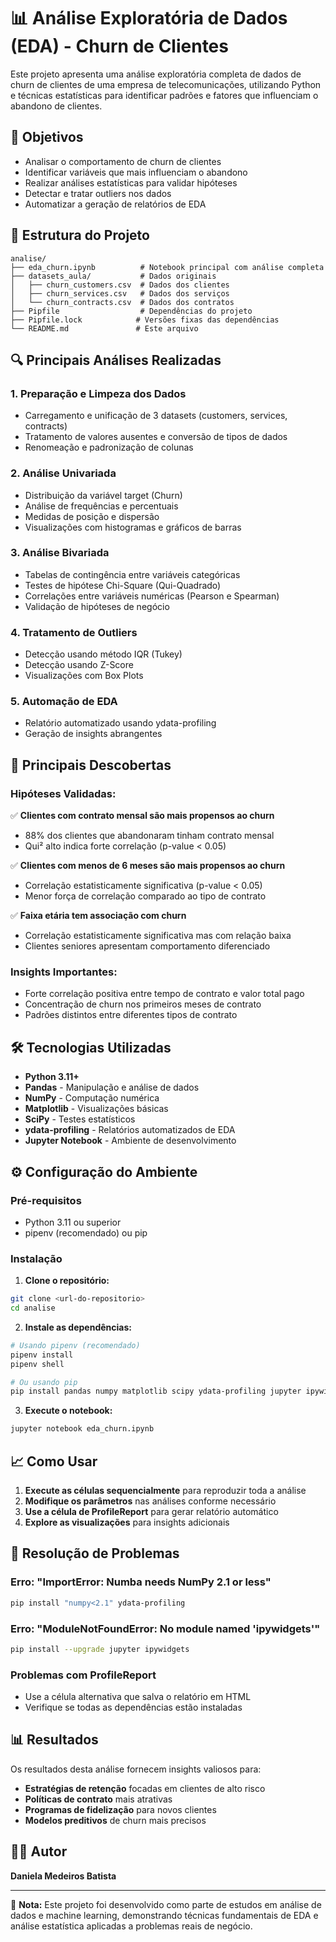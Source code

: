 # 📊 Análise Exploratória de Dados (EDA) - Churn de Clientes

Este projeto apresenta uma análise exploratória completa de dados de churn de clientes de uma empresa de telecomunicações, utilizando Python e técnicas estatísticas para identificar padrões e fatores que influenciam o abandono de clientes.

## 🎯 Objetivos

- Analisar o comportamento de churn de clientes
- Identificar variáveis que mais influenciam o abandono
- Realizar análises estatísticas para validar hipóteses
- Detectar e tratar outliers nos dados
- Automatizar a geração de relatórios de EDA

## 📁 Estrutura do Projeto

```
analise/
├── eda_churn.ipynb          # Notebook principal com análise completa
├── datasets_aula/           # Dados originais
│   ├── churn_customers.csv  # Dados dos clientes
│   ├── churn_services.csv   # Dados dos serviços
│   └── churn_contracts.csv  # Dados dos contratos
├── Pipfile                  # Dependências do projeto
├── Pipfile.lock            # Versões fixas das dependências
└── README.md               # Este arquivo
```

## 🔍 Principais Análises Realizadas

### 1. **Preparação e Limpeza dos Dados**

- Carregamento e unificação de 3 datasets (customers, services, contracts)
- Tratamento de valores ausentes e conversão de tipos de dados
- Renomeação e padronização de colunas

### 2. **Análise Univariada**

- Distribuição da variável target (Churn)
- Análise de frequências e percentuais
- Medidas de posição e dispersão
- Visualizações com histogramas e gráficos de barras

### 3. **Análise Bivariada**

- Tabelas de contingência entre variáveis categóricas
- Testes de hipótese Chi-Square (Qui-Quadrado)
- Correlações entre variáveis numéricas (Pearson e Spearman)
- Validação de hipóteses de negócio

### 4. **Tratamento de Outliers**

- Detecção usando método IQR (Tukey)
- Detecção usando Z-Score
- Visualizações com Box Plots

### 5. **Automação de EDA**

- Relatório automatizado usando ydata-profiling
- Geração de insights abrangentes

## 🧪 Principais Descobertas

### Hipóteses Validadas:

✅ **Clientes com contrato mensal são mais propensos ao churn**

- 88% dos clientes que abandonaram tinham contrato mensal
- Qui² alto indica forte correlação (p-value < 0.05)

✅ **Clientes com menos de 6 meses são mais propensos ao churn**

- Correlação estatisticamente significativa (p-value < 0.05)
- Menor força de correlação comparado ao tipo de contrato

✅ **Faixa etária tem associação com churn**

- Correlação estatisticamente significativa mas com relação baixa
- Clientes seniores apresentam comportamento diferenciado

### Insights Importantes:

- Forte correlação positiva entre tempo de contrato e valor total pago
- Concentração de churn nos primeiros meses de contrato
- Padrões distintos entre diferentes tipos de contrato

## 🛠️ Tecnologias Utilizadas

- **Python 3.11+**
- **Pandas** - Manipulação e análise de dados
- **NumPy** - Computação numérica
- **Matplotlib** - Visualizações básicas
- **SciPy** - Testes estatísticos
- **ydata-profiling** - Relatórios automatizados de EDA
- **Jupyter Notebook** - Ambiente de desenvolvimento

## ⚙️ Configuração do Ambiente

### Pré-requisitos

- Python 3.11 ou superior
- pipenv (recomendado) ou pip

### Instalação

1. **Clone o repositório:**

```bash
git clone <url-do-repositorio>
cd analise
```

2. **Instale as dependências:**

```bash
# Usando pipenv (recomendado)
pipenv install
pipenv shell

# Ou usando pip
pip install pandas numpy matplotlib scipy ydata-profiling jupyter ipywidgets
```

3. **Execute o notebook:**

```bash
jupyter notebook eda_churn.ipynb
```

## 📈 Como Usar

1. **Execute as células sequencialmente** para reproduzir toda a análise
2. **Modifique os parâmetros** nas análises conforme necessário
3. **Use a célula de ProfileReport** para gerar relatório automático
4. **Explore as visualizações** para insights adicionais

## 🔧 Resolução de Problemas

### Erro: "ImportError: Numba needs NumPy 2.1 or less"

```bash
pip install "numpy<2.1" ydata-profiling
```

### Erro: "ModuleNotFoundError: No module named 'ipywidgets'"

```bash
pip install --upgrade jupyter ipywidgets
```

### Problemas com ProfileReport

- Use a célula alternativa que salva o relatório em HTML
- Verifique se todas as dependências estão instaladas

## 📊 Resultados

Os resultados desta análise fornecem insights valiosos para:

- **Estratégias de retenção** focadas em clientes de alto risco
- **Políticas de contrato** mais atrativas
- **Programas de fidelização** para novos clientes
- **Modelos preditivos** de churn mais precisos

## 👨‍💻 Autor

**Daniela Medeiros Batista**

---

📌 **Nota:** Este projeto foi desenvolvido como parte de estudos em análise de dados e machine learning, demonstrando técnicas fundamentais de EDA e análise estatística aplicadas a problemas reais de negócio.


